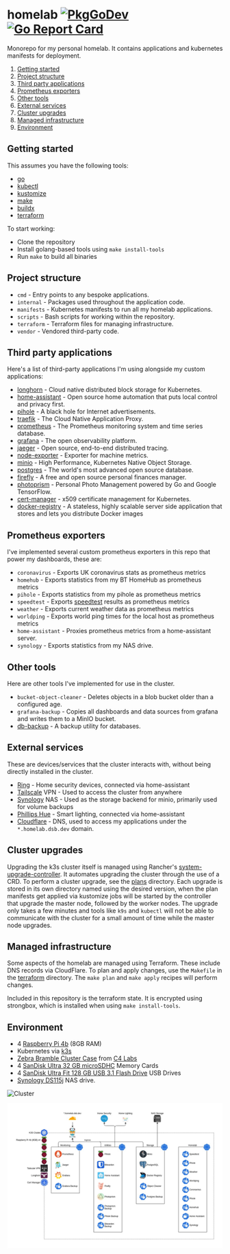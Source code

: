 # homelab [![PkgGoDev](https://pkg.go.dev/badge/github.com/davidsbond/homelab)](https://pkg.go.dev/github.com/davidsbond/homelab) [![Go Report Card](https://goreportcard.com/badge/github.com/davidsbond/homelab)](https://goreportcard.com/report/github.com/davidsbond/homelab)

Monorepo for my personal homelab. It contains applications and kubernetes manifests for deployment.

<!-- ToC start -->
   1. [Getting started](#getting-started)
   1. [Project structure](#project-structure)
   1. [Third party applications](#third-party-applications)
   1. [Prometheus exporters](#prometheus-exporters)
   1. [Other tools](#other-tools)
   1. [External services](#external-services)
   1. [Cluster upgrades](#cluster-upgrades)
   1. [Managed infrastructure](#managed-infrastructure)
   1. [Environment](#environment)
<!-- ToC end -->

## Getting started

This assumes you have the following tools:

* [go](https://golang.org/)
* [kubectl](https://kubernetes.io/docs/reference/kubectl/kubectl)
* [kustomize](https://kubernetes.io/docs/tasks/manage-kubernetes-objects/kustomization)
* [make](https://www.gnu.org/software/make/manual/make.html)
* [buildx](https://docs.docker.com/buildx/working-with-buildx/)
* [terraform](https://www.terraform.io/)

To start working:

* Clone the repository
* Install golang-based tools using `make install-tools`
* Run `make` to build all binaries

## Project structure

* `cmd` - Entry points to any bespoke applications.
* `internal` - Packages used throughout the application code.
* `manifests` - Kubernetes manifests to run all my homelab applications.
* `scripts` - Bash scripts for working within the repository.
* `terraform` - Terraform files for managing infrastructure.
* `vendor` - Vendored third-party code.

## Third party applications

Here's a list of third-party applications I'm using alongside my custom applications:

* [longhorn](https://longhorn.io/) - Cloud native distributed block storage for Kubernetes.
* [home-assistant](https://www.home-assistant.io/) - Open source home automation that puts local control and privacy first.
* [pihole](https://pi-hole.net/) - A black hole for Internet advertisements.
* [traefik](https://traefik.io/) - The Cloud Native Application Proxy.
* [prometheus](https://prometheus.io/) - The Prometheus monitoring system and time series database.
* [grafana](https://grafana.com/) - The open observability platform.
* [jaeger](https://www.jaegertracing.io/) - Open source, end-to-end distributed tracing.
* [node-exporter](https://github.com/prometheus/node_exporter) - Exporter for machine metrics.
* [minio](https://min.io/) - High Performance, Kubernetes Native Object Storage.
* [postgres](https://www.postgresql.org/) - The world's most advanced open source database.
* [firefly](https://www.firefly-iii.org/) - A free and open source personal finances manager.
* [photoprism](https://photoprism.pro/features) - Personal Photo Management powered by Go and Google TensorFlow.
* [cert-manager](https://cert-manager.io/) - x509 certificate management for Kubernetes.
* [docker-registry](https://docs.docker.com/registry/) - A stateless, highly scalable server side application that stores 
  and lets you distribute Docker images

## Prometheus exporters

I've implemented several custom prometheus exporters in this repo that power my dashboards, these are:

* `coronavirus` - Exports UK coronavirus stats as prometheus metrics
* `homehub` - Exports statistics from my BT HomeHub as prometheus metrics
* `pihole` - Exports statistics from my pihole as prometheus metrics
* `speedtest` - Exports [speedtest](https://speedtest.net) results as prometheus metrics
* `weather` - Exports current weather data as prometheus metrics
* `worldping` - Exports world ping times for the local host as prometheus metrics
* `home-assistant` - Proxies prometheus metrics from a home-assistant server.
* `synology` - Exports statistics from my NAS drive.

## Other tools

Here are other tools I've implemented for use in the cluster.

* `bucket-object-cleaner` - Deletes objects in a blob bucket older than a configured age.
* `grafana-backup` - Copies all dashboards and data sources from grafana and writes them to a MinIO bucket.
* [db-backup](https://github.com/davidsbond/db-backup) - A backup utility for databases.

## External services

These are devices/services that the cluster interacts with, without being directly installed in the cluster.

* [Ring](https://ring.com/) - Home security devices, connected via home-assistant
* [Tailscale](https://tailscale.com/) VPN - Used to access the cluster from anywhere
* [Synology](https://www.synology.com/) NAS - Used as the storage backend for minio, primarily used for volume backups
* [Phillips Hue](https://www.philips-hue.com/en-gb) - Smart lighting, connected via home-assistant
* [Cloudflare](https://www.cloudflare.com/) - DNS, used to access my applications under the `*.homelab.dsb.dev` domain.

## Cluster upgrades

Upgrading the k3s cluster itself is managed using Rancher's [system-upgrade-controller](https://github.com/rancher/system-upgrade-controller).
It automates upgrading the cluster through the use of a CRD. To perform a cluster upgrade, see the [plans](manifests/kube-system/system-upgrade-controller/plans)
directory. Each upgrade is stored in its own directory named using the desired version, when the plan manifests get applied
via kustomize jobs will be started by the controller that upgrade the master node, followed by the worker nodes. The upgrade only takes
a few minutes and tools like `k9s` and `kubectl` will not be able to communicate with the cluster for a small amount of time while
the master node upgrades.

## Managed infrastructure

Some aspects of the homelab are managed using Terraform. These include DNS records via CloudFlare. To plan and apply
changes, use the `Makefile` in the [terraform](./terraform) directory. The `make plan` and `make apply` recipes will
perform changes.

Included in this repository is the terraform state. It is encrypted using strongbox, which is installed when using
`make install-tools`.

## Environment

* 4 [Raspberry Pi 4b](https://www.raspberrypi.org/products/raspberry-pi-4-model-b/) (8GB RAM)
* Kubernetes via [k3s](https://k3s.io/)
* [Zebra Bramble Cluster Case](https://www.c4labs.com/product/zebra-bramble-case-raspberry-pi-3-b-color-and-stack-options/) from [C4 Labs](https://www.c4labs.com/)
* 4 [SanDisk Ultra 32 GB microSDHC](https://www.amazon.co.uk/gp/product/B073JWXGNT) Memory Cards
* 4 [SanDisk Ultra Fit 128 GB USB 3.1 Flash Drive](https://www.amazon.co.uk/gp/product/B07855LJ99) USB Drives
* [Synology DS115j](https://www.amazon.co.uk/Synology-DS115j-1TB-Desktop-Unit/dp/B00O8LLQBY) NAS drive.

![Cluster](img/cluster.jpg)

![Diagram](img/diagram.jpg)
